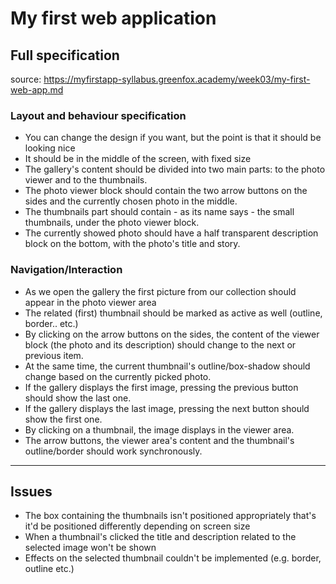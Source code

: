 # My first web application #

## Full specification ##
source: https://myfirstapp-syllabus.greenfox.academy/week03/my-first-web-app.md

### Layout and behaviour specification ###

- You can change the design if you want, but the point is that it should be looking nice
- It should be in the middle of the screen, with fixed size
- The gallery's content should be divided into two main parts: to the photo viewer and to the thumbnails.
- The photo viewer block should contain the two arrow buttons on the sides and the currently chosen photo in the middle.
- The thumbnails part should contain - as its name says - the small thumbnails, under the photo viewer block.
- The currently showed photo should have a half transparent description block on the bottom, with the photo's title and story.

### Navigation/Interaction ###

- As we open the gallery the first picture from our collection should appear in the photo viewer area
- The related (first) thumbnail should be marked as active as well (outline, border.. etc.)
- By clicking on the arrow buttons on the sides, the content of the viewer block (the photo and its description) should change to the next or previous item.
- At the same time, the current thumbnail's outline/box-shadow should change based on the currently picked photo.
- If the gallery displays the first image, pressing the previous button should show the last one.
- If the gallery displays the last image, pressing the next button should show the first one.
- By clicking on a thumbnail, the image displays in the viewer area.
- The arrow buttons, the viewer area's content and the thumbnail's outline/border should work synchronously.

-------
## Issues ##

- The box containing the thumbnails isn't positioned appropriately that's it'd be positioned differently depending on screen size
- When a thumbnail's clicked the title and description related to the selected image won't be shown
- Effects on the selected thumbnail couldn't be implemented (e.g. border, outline etc.)